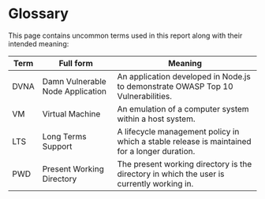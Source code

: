 # Glossary

This page contains uncommon terms used in this report along with their intended meaning:

|Term   |Full form                          |Meaning                                                                                     |
|---    |---                                |---                                                                                         |
|DVNA   |Damn Vulnerable Node Application   |An application developed in Node.js to demonstrate OWASP Top 10 Vulnerabilities.            |
|VM     |Virtual Machine                    |An emulation of a computer system within a host system.                                     |
|LTS    |Long Terms Support                 |A lifecycle management policy in which a stable release is maintained for a longer duration.|
|PWD    |Present Working Directory          |The present working directory is the directory in which the user is currently working in.   |